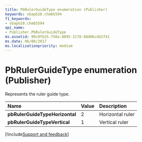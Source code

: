 ```yaml
---
title: PbRulerGuideType enumeration (Publisher)
keywords: vbapb10.chm65594
f1_keywords:
- vbapb10.chm65594
api_name:
- Publisher.PbRulerGuideType
ms.assetid: 99c0fb25-750a-8095-2178-88d06cdd1f41
ms.date: 06/08/2017
ms.localizationpriority: medium
---
```



# PbRulerGuideType enumeration (Publisher)

Represents the ruler guide type.



|Name|Value|Description|
|:-----|:-----|:-----|
| **pbRulerGuideTypeHorizontal**|2|Horizontal ruler|
| **pbRulerGuideTypeVertical**|1|Vertical ruler|

[!include[Support and feedback](~/includes/feedback-boilerplate.md)]